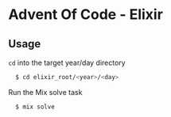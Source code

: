 # Advent Of Code - Elixir

## Usage

`cd` into the target year/day directory 

```bash
  $ cd elixir_root/<year>/<day>
```

Run the Mix solve task

```bash
  $ mix solve
```
